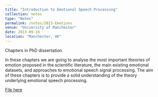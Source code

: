 ```yaml
---
title: "Introduction to Emotional Speech Processing"
collection: notes
type: "Notes"
permalink: /notes/2013-Emotions
venue: "University of Manchester"
date: 2013-09-16
location: "Manchester, UK"
---
```


Chapters in PhD dissertation.

In these chapters we are going to analyse the most important theories of emotion proposed in the scientific literature, the main existing emotional datasets, and approaches to emotional speech signal processing. The aim of these chapters is to provide a solid understanding of the theory underlying emotional speech processing.

[File here](Emotions.pdf)
